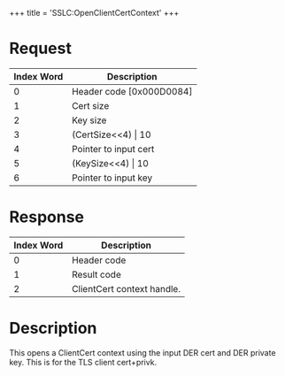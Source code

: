 +++
title = 'SSLC:OpenClientCertContext'
+++

# Request

| Index Word | Description                |
|------------|----------------------------|
| 0          | Header code \[0x000D0084\] |
| 1          | Cert size                  |
| 2          | Key size                   |
| 3          | (CertSize\<\<4) \| 10      |
| 4          | Pointer to input cert      |
| 5          | (KeySize\<\<4) \| 10       |
| 6          | Pointer to input key       |

# Response

| Index Word | Description                |
|------------|----------------------------|
| 0          | Header code                |
| 1          | Result code                |
| 2          | ClientCert context handle. |

# Description

This opens a ClientCert context using the input DER cert and DER private
key. This is for the TLS client cert+privk.
